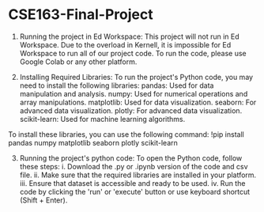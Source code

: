 # CSE163-Final-Project
1. Running the project in Ed Workspace:
This project will not run in Ed Workspace. Due to the overload in Kernell, it is impossible for Ed Workspace to run all of our project code.
To run the code, please use Google Colab or any other platform.

2. Installing Required Libraries:
To run the project's Python code, you may need to install the following libraries:
pandas: Used for data manipulation and analysis.
numpy: Used for numerical operations and array manipulations.
matplotlib: Used for data visualization.
seaborn: For advanced data visualization.
plotly: For advanced data visualization.
scikit-learn: Used for machine learning algorithms.

To install these libraries, you can use the following command:
!pip install pandas numpy matplotlib seaborn plotly scikit-learn

3. Running the project's python code:
To open the Python code, follow these steps:
i. Download the .py or .ipynb version of the code and csv file.
ii. Make sure that the required libraries are installed in your platform.
iii. Ensure that dataset is accessible and ready to be used.
iv. Run the code by clicking the 'run' or 'execute' button or use keyboard shortcut
(Shift + Enter).

